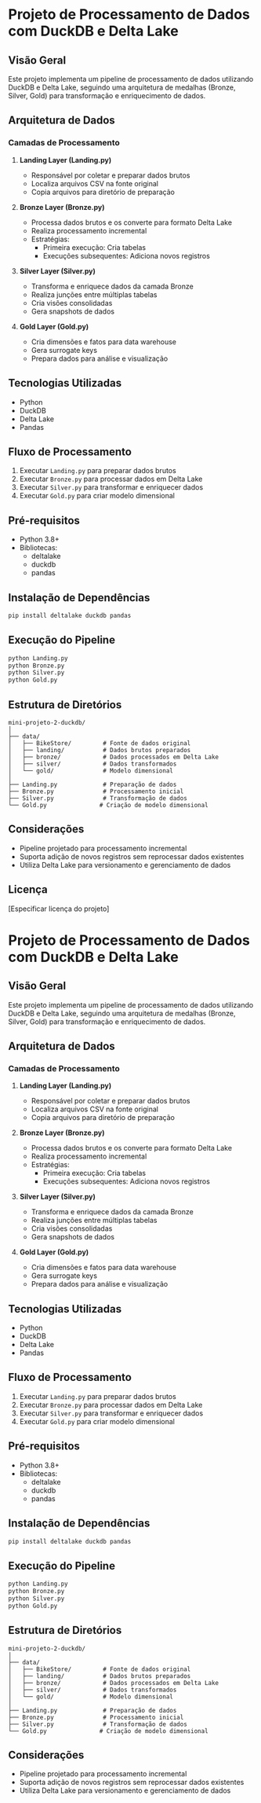 # Projeto de Processamento de Dados com DuckDB e Delta Lake

## Visão Geral

Este projeto implementa um pipeline de processamento de dados utilizando DuckDB e Delta Lake, seguindo uma arquitetura de medalhas (Bronze, Silver, Gold) para transformação e enriquecimento de dados.

## Arquitetura de Dados

### Camadas de Processamento

1. **Landing Layer (Landing.py)**
   - Responsável por coletar e preparar dados brutos
   - Localiza arquivos CSV na fonte original
   - Copia arquivos para diretório de preparação

2. **Bronze Layer (Bronze.py)**
   - Processa dados brutos e os converte para formato Delta Lake
   - Realiza processamento incremental
   - Estratégias:
     * Primeira execução: Cria tabelas
     * Execuções subsequentes: Adiciona novos registros

3. **Silver Layer (Silver.py)**
   - Transforma e enriquece dados da camada Bronze
   - Realiza junções entre múltiplas tabelas
   - Cria visões consolidadas
   - Gera snapshots de dados

4. **Gold Layer (Gold.py)**
   - Cria dimensões e fatos para data warehouse
   - Gera surrogate keys
   - Prepara dados para análise e visualização

## Tecnologias Utilizadas

- Python
- DuckDB
- Delta Lake
- Pandas

## Fluxo de Processamento

1. Executar `Landing.py` para preparar dados brutos
2. Executar `Bronze.py` para processar dados em Delta Lake
3. Executar `Silver.py` para transformar e enriquecer dados
4. Executar `Gold.py` para criar modelo dimensional

## Pré-requisitos

- Python 3.8+
- Bibliotecas:
  * deltalake
  * duckdb
  * pandas

## Instalação de Dependências

```bash
pip install deltalake duckdb pandas
```

## Execução do Pipeline

```bash
python Landing.py
python Bronze.py
python Silver.py
python Gold.py
```

## Estrutura de Diretórios

```
mini-projeto-2-duckdb/
│
├── data/
│   ├── BikeStore/         # Fonte de dados original
│   ├── landing/           # Dados brutos preparados
│   ├── bronze/            # Dados processados em Delta Lake
│   ├── silver/            # Dados transformados
│   └── gold/              # Modelo dimensional
│
├── Landing.py             # Preparação de dados
├── Bronze.py              # Processamento inicial
├── Silver.py              # Transformação de dados
└── Gold.py               # Criação de modelo dimensional
```

## Considerações

- Pipeline projetado para processamento incremental
- Suporta adição de novos registros sem reprocessar dados existentes
- Utiliza Delta Lake para versionamento e gerenciamento de dados

## Licença

[Especificar licença do projeto]
# Projeto de Processamento de Dados com DuckDB e Delta Lake

## Visão Geral

Este projeto implementa um pipeline de processamento de dados utilizando DuckDB e Delta Lake, seguindo uma arquitetura de medalhas (Bronze, Silver, Gold) para transformação e enriquecimento de dados.

## Arquitetura de Dados

### Camadas de Processamento

1. **Landing Layer (Landing.py)**
   - Responsável por coletar e preparar dados brutos
   - Localiza arquivos CSV na fonte original
   - Copia arquivos para diretório de preparação

2. **Bronze Layer (Bronze.py)**
   - Processa dados brutos e os converte para formato Delta Lake
   - Realiza processamento incremental
   - Estratégias:
     * Primeira execução: Cria tabelas
     * Execuções subsequentes: Adiciona novos registros

3. **Silver Layer (Silver.py)**
   - Transforma e enriquece dados da camada Bronze
   - Realiza junções entre múltiplas tabelas
   - Cria visões consolidadas
   - Gera snapshots de dados

4. **Gold Layer (Gold.py)**
   - Cria dimensões e fatos para data warehouse
   - Gera surrogate keys
   - Prepara dados para análise e visualização

## Tecnologias Utilizadas

- Python
- DuckDB
- Delta Lake
- Pandas

## Fluxo de Processamento

1. Executar `Landing.py` para preparar dados brutos
2. Executar `Bronze.py` para processar dados em Delta Lake
3. Executar `Silver.py` para transformar e enriquecer dados
4. Executar `Gold.py` para criar modelo dimensional

## Pré-requisitos

- Python 3.8+
- Bibliotecas:
  * deltalake
  * duckdb
  * pandas

## Instalação de Dependências

```bash
pip install deltalake duckdb pandas
```

## Execução do Pipeline

```bash
python Landing.py
python Bronze.py
python Silver.py
python Gold.py
```

## Estrutura de Diretórios

```
mini-projeto-2-duckdb/
│
├── data/
│   ├── BikeStore/         # Fonte de dados original
│   ├── landing/           # Dados brutos preparados
│   ├── bronze/            # Dados processados em Delta Lake
│   ├── silver/            # Dados transformados
│   └── gold/              # Modelo dimensional
│
├── Landing.py             # Preparação de dados
├── Bronze.py              # Processamento inicial
├── Silver.py              # Transformação de dados
└── Gold.py               # Criação de modelo dimensional
```

## Considerações

- Pipeline projetado para processamento incremental
- Suporta adição de novos registros sem reprocessar dados existentes
- Utiliza Delta Lake para versionamento e gerenciamento de dados


